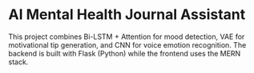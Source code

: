 # AI Mental Health Journal Assistant

This project combines Bi-LSTM + Attention for mood detection, VAE for motivational tip generation, and CNN for voice emotion recognition. The backend is built with Flask (Python) while the frontend uses the MERN stack.
